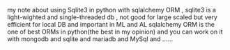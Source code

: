 my note about using Sqlite3 in python with  sqlalchemy ORM ,
sqlite3 is a light-wighted and single-threaded db , not good for large scaled but very efficient for local DB and important in ML and AL
sqlalchemy ORM is the one of best ORMs in python(the best in my opinion) and you can work on it with mongodb and sqlite and mariadb and MySql and ......
